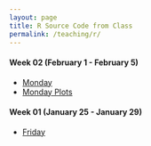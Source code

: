 ```yaml
---
layout: page
title: R Source Code from Class
permalink: /teaching/r/
---
```


#### Week 02 (February 1 - February 5)
  - <a href = "{{ site.baseurl }}/slides/02/02a.R" target = "_blank">Monday</a>
  - <a href = "{{ site.baseurl }}/slides/02/02a_plots.R" target = "_blank">Monday Plots</a>

#### Week 01 (January 25 - January 29)
  - <a href = "{{ site.baseurl }}/slides/01-intro/01C.R" target = "_blank">Friday</a>
